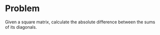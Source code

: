 # Problem
Given a square matrix, calculate the absolute difference between the sums of its diagonals.